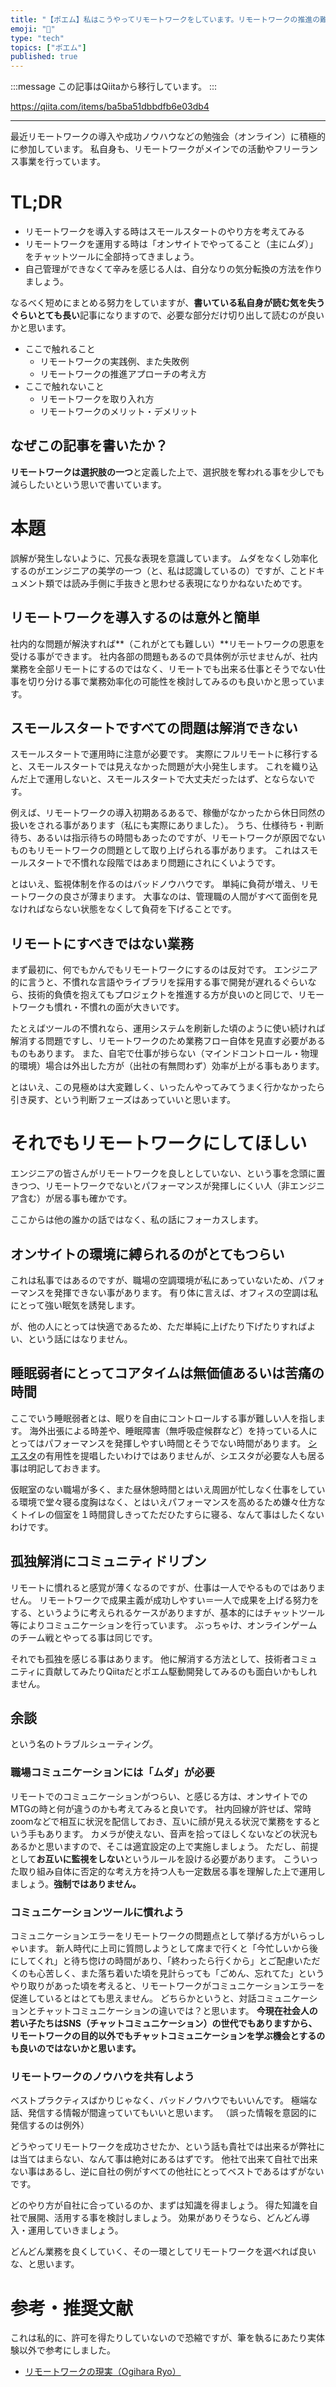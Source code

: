 ```yaml
---
title: "【ポエム】私はこうやってリモートワークをしています。リモートワークの推進の難しさを実体験から語りたい。"
emoji: "📝"
type: "tech"
topics: ["ポエム"]
published: true
---
```


:::message
この記事はQiitaから移行しています。
:::

https://qiita.com/items/ba5ba51dbbdfb6e03db4

---

最近リモートワークの導入や成功ノウハウなどの勉強会（オンライン）に積極的に参加しています。
私自身も、リモートワークがメインでの活動やフリーランス事業を行っています。

# TL;DR
- リモートワークを導入する時はスモールスタートのやり方を考えてみる
- リモートワークを運用する時は「オンサイトでやってること（主にムダ）」をチャットツールに全部持ってきましょう。
- 自己管理ができなくて辛みを感じる人は、自分なりの気分転換の方法を作りましょう。

なるべく短めにまとめる努力をしていますが、**書いている私自身が読む気を失うぐらいとても長い**記事になりますので、必要な部分だけ切り出して読むのが良いかと思います。

- ここで触れること
  - リモートワークの実践例、また失敗例
  - リモートワークの推進アプローチの考え方
- ここで触れないこと
  - リモートワークを取り入れ方
  - リモートワークのメリット・デメリット


## なぜこの記事を書いたか？
**リモートワークは選択肢の一つ**と定義した上で、選択肢を奪われる事を少しでも減らしたいという思いで書いています。

# 本題
誤解が発生しないように、冗長な表現を意識しています。
ムダをなくし効率化するのがエンジニアの美学の一つ（と、私は認識しているの）ですが、ことドキュメント類では読み手側に手抜きと思わせる表現になりかねないためです。

## リモートワークを導入するのは意外と簡単
社内的な問題が解決すれば**（これがとても難しい）**リモートワークの恩恵を受ける事ができます。
社内各部の問題もあるので具体例が示せませんが、社内業務を全部リモートにするのではなく、リモートでも出来る仕事とそうでない仕事を切り分ける事で業務効率化の可能性を検討してみるのも良いかと思っています。

## スモールスタートですべての問題は解消できない
スモールスタートで運用時に注意が必要です。
実際にフルリモートに移行すると、スモールスタートでは見えなかった問題が大小発生します。
これを織り込んだ上で運用しないと、スモールスタートで大丈夫だったはず、とならないです。

例えば、リモートワークの導入初期あるあるで、稼働がなかったから休日同然の扱いをされる事があります（私にも実際にありました）。
うち、仕様待ち・判断待ち、あるいは指示待ちの時間もあったのですが、リモートワークが原因でないものもリモートワークの問題として取り上げられる事があります。
これはスモールスタートで不慣れな段階ではあまり問題にされにくいようです。

とはいえ、監視体制を作るのはバッドノウハウです。
単純に負荷が増え、リモートワークの良さが薄まります。
大事なのは、管理職の人間がすべて面倒を見なければならない状態をなくして負荷を下げることです。

## リモートにすべきではない業務
まず最初に、何でもかんでもリモートワークにするのは反対です。
エンジニア的に言うと、不慣れな言語やライブラリを採用する事で開発が遅れるぐらいなら、技術的負債を抱えてもプロジェクトを推進する方が良いのと同じで、リモートワークも慣れ・不慣れの面が大きいです。

たとえばツールの不慣れなら、運用システムを刷新した頃のように使い続ければ解消する問題ですし、リモートワークのため業務フロー自体を見直す必要があるものもあります。
また、自宅で仕事が捗らない（マインドコントロール・物理的環境）場合は外出した方が（出社の有無問わず）効率が上がる事もあります。

とはいえ、この見極めは大変難しく、いったんやってみてうまく行かなかったら引き戻す、という判断フェーズはあっていいと思います。

# それでもリモートワークにしてほしい
エンジニアの皆さんがリモートワークを良しとしていない、という事を念頭に置きつつ、リモートワークでないとパフォーマンスが発揮しにくい人（非エンジニア含む）が居る事も確かです。

ここからは他の誰かの話ではなく、私の話にフォーカスします。

## オンサイトの環境に縛られるのがとてもつらい
これは私事ではあるのですが、職場の空調環境が私にあっていないため、パフォーマンスを発揮できない事があります。
有り体に言えば、オフィスの空調は私にとって強い眠気を誘発します。

が、他の人にとっては快適であるため、ただ単純に上げたり下げたりすればよい、という話にはなりません。

## 睡眠弱者にとってコアタイムは無価値あるいは苦痛の時間
ここでいう睡眠弱者とは、眠りを自由にコントロールする事が難しい人を指します。
海外出張による時差や、睡眠障害（無呼吸症候群など）を持っている人にとってはパフォーマンスを発揮しやすい時間とそうでない時間があります。
[シエスタ](https://ja.wikipedia.org/wiki/シエスタ#シエスタの効用)の有用性を提唱したいわけではありませんが、シエスタが必要な人も居る事は明記しておきます。

仮眠室のない職場が多く、また昼休憩時間とはいえ周囲が忙しなく仕事をしている環境で堂々寝る度胸はなく、とはいえパフォーマンスを高めるため嫌々仕方なくトイレの個室を１時間貸しきってただひたすらに寝る、なんて事はしたくないわけです。

## 孤独解消にコミュニティドリブン
リモートに慣れると感覚が薄くなるのですが、仕事は一人でやるものではありません。
リモートワークで成果主義が成功しやすい＝一人で成果を上げる努力をする、というように考えられるケースがありますが、基本的にはチャットツール等によりコミュニケーションを行っています。
ぶっちゃけ、オンラインゲームのチーム戦とやってる事は同じです。

それでも孤独を感じる事はあります。
他に解消する方法として、技術者コミュニティに貢献してみたりQiitaだとポエム駆動開発してみるのも面白いかもしれません。

## 余談
という名のトラブルシューティング。

### 職場コミュニケーションには「ムダ」が必要
リモートでのコミュニケーションがつらい、と感じる方は、オンサイトでのMTGの時と何が違うのかも考えてみると良いです。
社内回線が許せば、常時zoomなどで相互に状況を配信しておき、互いに顔が見える状況で業務をするという手もあります。
カメラが使えない、音声を拾ってほしくないなどの状況もあるかと思いますので、そこは適宜設定の上で実施しましょう。
ただし、前提として**お互いに監視をしない**というルールを設ける必要があります。
こういった取り組み自体に否定的な考え方を持つ人も一定数居る事を理解した上で運用しましょう。**強制ではありません。**

### コミュニケーションツールに慣れよう
コミュニケーションエラーをリモートワークの問題点として挙げる方がいらっしゃいます。
新人時代に上司に質問しようとして席まで行くと「今忙しいから後にしてくれ」と待ち惚けの時間があり、「終わったら行くから」とご配慮いただくのも心苦しく、また落ち着いた頃を見計らっても「ごめん、忘れてた」というやり取りがあった頃を考えると、リモートワークがコミュニケーションエラーを促進しているとはとても思えません。
どちらかというと、対話コミュニケーションとチャットコミュニケーションの違いでは？と思います。
**今現在社会人の若い子たちはSNS（チャットコミュニケーション）の世代でもありますから、リモートワークの目的以外でもチャットコミュニケーションを学ぶ機会とするのも良いのではないかと思います。**

### リモートワークのノウハウを共有しよう
ベストプラクティスばかりじゃなく、バッドノウハウでもいいんです。
極端な話、発信する情報が間違っていてもいいと思います。
（誤った情報を意図的に発信するのは例外）

どうやってリモートワークを成功させたか、という話も貴社では出来るが弊社には当てはまらない、なんて事は絶対にあるはずです。
他社で出来て自社で出来ない事はあるし、逆に自社の例がすべての他社にとってベストであるはずがないです。

どのやり方が自社に合っているのか、まずは知識を得ましょう。
得た知識を自社で展開、活用する事を検討しましょう。
効果がありそうなら、どんどん導入・運用していきましょう。

どんどん業務を良くしていく、その一環としてリモートワークを選べれば良いな、と思います。

# 参考・推奨文献
これは私的に、許可を得たりしていないので恐縮ですが、筆を執るにあたり実体験以外で参考にしました。


- [リモートワークの現実（Ogihara Ryo）](https://ogihara-ryo.github.io/remote-work)

